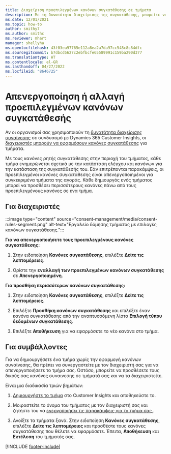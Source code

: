 ```yaml
---
title: Διαχείριση προεπιλεγμένων κανόνων συγκατάθεσης σε τμήματα
description: Με τη δυνατότητα διαχείρισης της συγκατάθεσης, μπορείτε να απενεργοποιήσετε ή να αλλάξετε τους προεπιλεγμένους κανόνες συγκατάθεσης, εάν είναι ενεργοποιημένες οι παρακάμψεις.
ms.date: 12/01/2021
ms.topic: how-to
author: smithy7
ms.author: smithc
ms.reviewer: mhart
manager: shellyha
ms.openlocfilehash: 43f03ea97765e112a8ea2a7da97cc548c8c84dfc
ms.sourcegitcommit: b7dbcd5627c2ebfbcfe65589991c159ba290d377
ms.translationtype: HT
ms.contentlocale: el-GR
ms.lasthandoff: 04/27/2022
ms.locfileid: "8646725"
---
```

# <a name="disable-or-change-default-consent-rules"></a>Απενεργοποίηση ή αλλαγή προεπιλεγμένων κανόνων συγκατάθεσής

Αν οι οργανισμοί σας χρησιμοποιούν τη [δυνατότητα διαχείρισης συναίνεσης](consent-management/overview.md) σε συνδυασμό με Dynamics 365 Customer Insights, οι [διαχειριστές μπορούν να εφαρμόσουν κανόνες συγκατάθεσης](activate-consent.md) για τμήματα. 

Με τους κανόνες ρητής συγκατάθεσης στην περιοχή του τμήματος, κάθε τμήμα ενημερώνεται σχετικά με την κατάσταση ελέγχου και κανόνων για την κατάσταση της συγκατάθεσής του. Εάν επιτρέπονται παρακάμψεις, οι προεπιλεγμένοι κανόνες συγκατάθεσης είναι απενεργοποιημένοι για συγκεκριμένα τμήματα της αγοράς. Κάθε δημιουργός ενός τμήματος μπορεί να προσθέσει περισσότερους κανόνες πάνω από τους προεπιλεγμένους κανόνες σε ένα τμήμα. 

## <a name="for-administrators"></a>Για διαχειριστές

:::image type="content" source="consent-management/media/consent-rules-segment.png" alt-text="Εργαλείο δόμησης τμήματος με επιλογές κανόνων συγκατάθεσης.":::

**Για να απενεργοποιήσετε τους προεπιλεγμένους κανόνες συγκατάθεσης:**

1. Στην ειδοποίηση **Κανόνες συγκατάθεσης**, επιλέξτε **Δείτε τις λεπτομέρειες**. 

1. Ορίστε την **εναλλαγή των προεπιλεγμένων κανόνων συγκατάθεσης** σε **Απενεργοποιημένη**.

**Για προσθήκη περισσότερων κανόνων συγκατάθεσης:**

1. Στην ειδοποίηση **Κανόνες συγκατάθεσης**, επιλέξτε **Δείτε τις λεπτομέρειες**. 

1. Επιλέξτε **Προσθήκη κανόνων συγκατάθεσης** και επιλέξτε έναν κανόνα συγκατάθεσης από την αναπτυσσόμενη λίστα **Επιλογή τύπου δεδομένων συγκατάθεσης**.

1. Επιλέξτε **Αποθήκευση** για να εφαρμόσετε το νέο κανόνα στο τμήμα.

## <a name="for-contributors"></a>Για συμβάλλοντες

Για να δημιουργήσετε ένα τμήμα χωρίς την εφαρμογή κανόνων συναίνεσης, θα πρέπει να συνεργαστείτε με τον διαχειριστή σας για να απενεργοποιήσετε το τμήμα σας. Ωστόσο, μπορείτε να προσθέσετε τους δικούς σας κανόνες συναινεσης σε τμήματά σας και να τα διαχειριστείτε.

Είναι μια διαδικασία τριών βημάτων: 
1. [Δημιουργήστε το τμήμα](segments.md) στο Customer Insights και αποθηκεύστε το. 

1. Μοιραστείτε το όνομα του τμήματος με τον διαχειριστή σας και ζητήστε του να [ενεργοποιήσει τις παρακάμψεις για το τμήμα σας ](activate-consent.md). 

1. Ανοίξτε τα τμήματα ξανά. Στην ειδοποίηση **Κανόνες συγκατάθεσης**, επιλέξτε **Δείτε τις λεπτομέρειες** και προσθέστε τους κανόνες συγκατάθεσης που θέλετε να εφαρμόσετε. Έπειτα, **Αποθήκευση** και **Εκτέλεση** του τμήματός σας.



[!INCLUDE [footer-include](includes/footer-banner.md)] 
